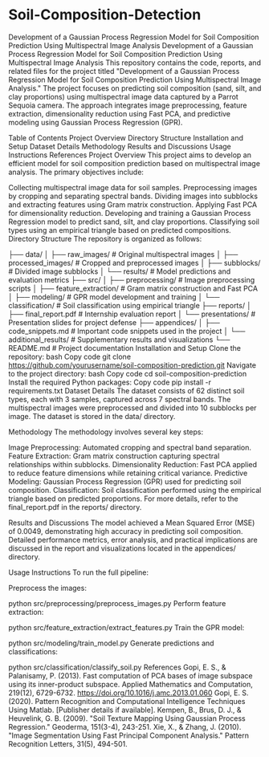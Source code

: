 # Soil-Composition-Detection
Development of a Gaussian Process Regression Model for Soil Composition Prediction Using Multispectral Image Analysis 
Development of a Gaussian Process Regression Model for Soil Composition Prediction Using Multispectral Image Analysis
This repository contains the code, reports, and related files for the project titled "Development of a Gaussian Process Regression Model for Soil Composition Prediction Using Multispectral Image Analysis." The project focuses on predicting soil composition (sand, silt, and clay proportions) using multispectral image data captured by a Parrot Sequoia camera. The approach integrates image preprocessing, feature extraction, dimensionality reduction using Fast PCA, and predictive modeling using Gaussian Process Regression (GPR).

Table of Contents
Project Overview
Directory Structure
Installation and Setup
Dataset Details
Methodology
Results and Discussions
Usage Instructions
References
Project Overview
This project aims to develop an efficient model for soil composition prediction based on multispectral image analysis. The primary objectives include:

Collecting multispectral image data for soil samples.
Preprocessing images by cropping and separating spectral bands.
Dividing images into subblocks and extracting features using Gram matrix construction.
Applying Fast PCA for dimensionality reduction.
Developing and training a Gaussian Process Regression model to predict sand, silt, and clay proportions.
Classifying soil types using an empirical triangle based on predicted compositions.
Directory Structure
The repository is organized as follows:


├── data/
│   ├── raw_images/            # Original multispectral images
│   ├── processed_images/      # Cropped and preprocessed images
│   ├── subblocks/             # Divided image subblocks
│   └── results/               # Model predictions and evaluation metrics
├── src/
│   ├── preprocessing/         # Image preprocessing scripts
│   ├── feature_extraction/    # Gram matrix construction and Fast PCA
│   ├── modeling/              # GPR model development and training
│   └── classification/        # Soil classification using empirical triangle
├── reports/
│   ├── final_report.pdf       # Internship evaluation report
│   └── presentations/         # Presentation slides for project defense
├── appendices/
│   ├── code_snippets.md       # Important code snippets used in the project
│   └── additional_results/    # Supplementary results and visualizations
└── README.md                  # Project documentation
Installation and Setup
Clone the repository:
bash
Copy code
git clone https://github.com/yourusername/soil-composition-prediction.git
Navigate to the project directory:
bash
Copy code
cd soil-composition-prediction
Install the required Python packages:
Copy code
pip install -r requirements.txt
Dataset Details
The dataset consists of 62 distinct soil types, each with 3 samples, captured across 7 spectral bands. The multispectral images were preprocessed and divided into 10 subblocks per image. The dataset is stored in the data/ directory.

Methodology
The methodology involves several key steps:

Image Preprocessing: Automated cropping and spectral band separation.
Feature Extraction: Gram matrix construction capturing spectral relationships within subblocks.
Dimensionality Reduction: Fast PCA applied to reduce feature dimensions while retaining critical variance.
Predictive Modeling: Gaussian Process Regression (GPR) used for predicting soil composition.
Classification: Soil classification performed using the empirical triangle based on predicted proportions.
For more details, refer to the final_report.pdf in the reports/ directory.

Results and Discussions
The model achieved a Mean Squared Error (MSE) of 0.0049, demonstrating high accuracy in predicting soil composition. Detailed performance metrics, error analysis, and practical implications are discussed in the report and visualizations located in the appendices/ directory.

Usage Instructions
To run the full pipeline:

Preprocess the images:

python src/preprocessing/preprocess_images.py
Perform feature extraction:

python src/feature_extraction/extract_features.py
Train the GPR model:

python src/modeling/train_model.py
Generate predictions and classifications:

python src/classification/classify_soil.py
References
Gopi, E. S., & Palanisamy, P. (2013). Fast computation of PCA bases of image subspace using its inner-product subspace. Applied Mathematics and Computation, 219(12), 6729-6732. https://doi.org/10.1016/j.amc.2013.01.060
Gopi, E. S. (2020). Pattern Recognition and Computational Intelligence Techniques Using Matlab. [Publisher details if available].
Kempen, B., Brus, D. J., & Heuvelink, G. B. (2009). "Soil Texture Mapping Using Gaussian Process Regression." Geoderma, 151(3-4), 243-251.
Xie, X., & Zhang, J. (2010). "Image Segmentation Using Fast Principal Component Analysis." Pattern Recognition Letters, 31(5), 494-501.
